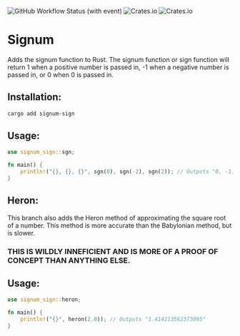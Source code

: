![GitHub Workflow Status (with event)](https://img.shields.io/github/actions/workflow/status/mangopanda455/signum/.github%2Fworkflows%2Frust.yml)
![Crates.io](https://img.shields.io/crates/d/signum-sign)
![Crates.io](https://img.shields.io/crates/v/signum-sign)
# Signum
Adds the signum function to Rust. The signum function or sign function will return 1 when a positive number is passed in, -1 when a negative number is passed in, or 0 when 0 is passed in.

## Installation:
```sh
cargo add signum-sign
```

## Usage:
```rust
use signum_sign::sgn;

fn main() {
    println!("{}, {}, {}", sgn(0), sgn(-2), sgn(2)); // Outputs "0, -1, 1"
}
```

## Heron:
This branch also adds the Heron method of approximating the square root of a number. This method is more accurate than the Babylonian method, but is slower.

### THIS IS WILDLY INNEFICIENT AND IS MORE OF A PROOF OF CONCEPT THAN ANYTHING ELSE.

## Usage:
```rust
use signum_sign::heron;

fn main() {
    println!("{}", heron(2.0)); // Outputs "1.414213562373095"
}
```
